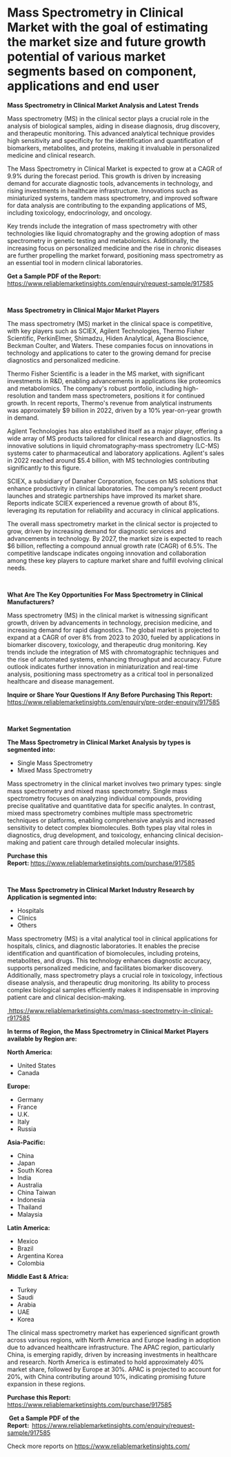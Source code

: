 <p><h1>Mass Spectrometry in Clinical Market with the goal of estimating the market size and future growth potential of various market segments based on component, applications and end user</h1></p><p><strong>Mass Spectrometry in Clinical Market Analysis and Latest Trends</strong></p>
<p><p>Mass spectrometry (MS) in the clinical sector plays a crucial role in the analysis of biological samples, aiding in disease diagnosis, drug discovery, and therapeutic monitoring. This advanced analytical technique provides high sensitivity and specificity for the identification and quantification of biomarkers, metabolites, and proteins, making it invaluable in personalized medicine and clinical research.</p><p>The Mass Spectrometry in Clinical Market is expected to grow at a CAGR of 9.9% during the forecast period. This growth is driven by increasing demand for accurate diagnostic tools, advancements in technology, and rising investments in healthcare infrastructure. Innovations such as miniaturized systems, tandem mass spectrometry, and improved software for data analysis are contributing to the expanding applications of MS, including toxicology, endocrinology, and oncology.</p><p>Key trends include the integration of mass spectrometry with other technologies like liquid chromatography and the growing adoption of mass spectrometry in genetic testing and metabolomics. Additionally, the increasing focus on personalized medicine and the rise in chronic diseases are further propelling the market forward, positioning mass spectrometry as an essential tool in modern clinical laboratories.</p></p>
<p><strong>Get a Sample PDF of the Report:&nbsp;</strong> <a href="https://www.reliablemarketinsights.com/enquiry/request-sample/917585?utm_campaign=2040&utm_medium=2&utm_source=Github&utm_content=ia&utm_term=07032025&utm_id=mass-spectrometry-in-clinical">https://www.reliablemarketinsights.com/enquiry/request-sample/917585</a></p>
<p>&nbsp;</p>
<p><strong>Mass Spectrometry in Clinical Major Market Players</strong></p>
<p><p>The mass spectrometry (MS) market in the clinical space is competitive, with key players such as SCIEX, Agilent Technologies, Thermo Fisher Scientific, PerkinElmer, Shimadzu, Hiden Analytical, Agena Bioscience, Beckman Coulter, and Waters. These companies focus on innovations in technology and applications to cater to the growing demand for precise diagnostics and personalized medicine.</p><p>Thermo Fisher Scientific is a leader in the MS market, with significant investments in R&D, enabling advancements in applications like proteomics and metabolomics. The company's robust portfolio, including high-resolution and tandem mass spectrometers, positions it for continued growth. In recent reports, Thermo's revenue from analytical instruments was approximately $9 billion in 2022, driven by a 10% year-on-year growth in demand.</p><p>Agilent Technologies has also established itself as a major player, offering a wide array of MS products tailored for clinical research and diagnostics. Its innovative solutions in liquid chromatography-mass spectrometry (LC-MS) systems cater to pharmaceutical and laboratory applications. Agilent's sales in 2022 reached around $5.4 billion, with MS technologies contributing significantly to this figure.</p><p>SCIEX, a subsidiary of Danaher Corporation, focuses on MS solutions that enhance productivity in clinical laboratories. The company’s recent product launches and strategic partnerships have improved its market share. Reports indicate SCIEX experienced a revenue growth of about 8%, leveraging its reputation for reliability and accuracy in clinical applications.</p><p>The overall mass spectrometry market in the clinical sector is projected to grow, driven by increasing demand for diagnostic services and advancements in technology. By 2027, the market size is expected to reach $6 billion, reflecting a compound annual growth rate (CAGR) of 6.5%. The competitive landscape indicates ongoing innovation and collaboration among these key players to capture market share and fulfill evolving clinical needs.</p></p>
<p>&nbsp;</p>
<p><strong>What Are The Key Opportunities For Mass Spectrometry in Clinical Manufacturers?</strong></p>
<p><p>Mass spectrometry (MS) in the clinical market is witnessing significant growth, driven by advancements in technology, precision medicine, and increasing demand for rapid diagnostics. The global market is projected to expand at a CAGR of over 8% from 2023 to 2030, fueled by applications in biomarker discovery, toxicology, and therapeutic drug monitoring. Key trends include the integration of MS with chromatographic techniques and the rise of automated systems, enhancing throughput and accuracy. Future outlook indicates further innovation in miniaturization and real-time analysis, positioning mass spectrometry as a critical tool in personalized healthcare and disease management.</p></p>
<p><strong>Inquire or Share Your Questions If Any Before Purchasing This Report:</strong> <a href="https://www.reliablemarketinsights.com/enquiry/pre-order-enquiry/917585?utm_campaign=2040&utm_medium=2&utm_source=Github&utm_content=ia&utm_term=07032025&utm_id=mass-spectrometry-in-clinical">https://www.reliablemarketinsights.com/enquiry/pre-order-enquiry/917585</a></p>
<p>&nbsp;</p>
<p><strong>Market Segmentation</strong></p>
<p><strong>The Mass Spectrometry in Clinical Market Analysis by types is segmented into:</strong></p>
<p><ul><li>Single Mass Spectrometry</li><li>Mixed Mass Spectrometry</li></ul></p>
<p><p>Mass spectrometry in the clinical market involves two primary types: single mass spectrometry and mixed mass spectrometry. Single mass spectrometry focuses on analyzing individual compounds, providing precise qualitative and quantitative data for specific analytes. In contrast, mixed mass spectrometry combines multiple mass spectrometric techniques or platforms, enabling comprehensive analysis and increased sensitivity to detect complex biomolecules. Both types play vital roles in diagnostics, drug development, and toxicology, enhancing clinical decision-making and patient care through detailed molecular insights.</p></p>
<p><strong>Purchase this Report:&nbsp;</strong><a href="https://www.reliablemarketinsights.com/purchase/917585?utm_campaign=2040&utm_medium=2&utm_source=Github&utm_content=ia&utm_term=07032025&utm_id=mass-spectrometry-in-clinical">https://www.reliablemarketinsights.com/purchase/917585</a></p>
<p>&nbsp;</p>
<p><strong>The Mass Spectrometry in Clinical Market Industry Research by Application is segmented into:</strong></p>
<p><ul><li>Hospitals</li><li>Clinics</li><li>Others</li></ul></p>
<p><p>Mass spectrometry (MS) is a vital analytical tool in clinical applications for hospitals, clinics, and diagnostic laboratories. It enables the precise identification and quantification of biomolecules, including proteins, metabolites, and drugs. This technology enhances diagnostic accuracy, supports personalized medicine, and facilitates biomarker discovery. Additionally, mass spectrometry plays a crucial role in toxicology, infectious disease analysis, and therapeutic drug monitoring. Its ability to process complex biological samples efficiently makes it indispensable in improving patient care and clinical decision-making.</p></p>
<p><a href="https://www.reliablemarketinsights.com/mass-spectrometry-in-clinical-r917585?utm_campaign=2040&utm_medium=2&utm_source=Github&utm_content=ia&utm_term=07032025&utm_id=mass-spectrometry-in-clinical">&nbsp;https://www.reliablemarketinsights.com/mass-spectrometry-in-clinical-r917585</a></p>
<p><strong>In terms of Region, the Mass Spectrometry in Clinical Market Players available by Region are:</strong></p>
<p>
    <p> <strong> North America: </strong>
        <ul>
            <li>United States</li>
            <li>Canada</li>
        </ul>
        </p> 
    <p> <strong> Europe: </strong>
        <ul>
            <li>Germany</li>
            <li>France</li>
            <li>U.K.</li>
            <li>Italy</li>
            <li>Russia</li>
        </ul>
        </p> 
    <p> <strong> Asia-Pacific: </strong>
        <ul>
            <li>China</li>
            <li>Japan</li>
            <li>South Korea</li>
            <li>India</li>
            <li>Australia</li>
            <li>China Taiwan</li>
            <li>Indonesia</li>
            <li>Thailand</li>
            <li>Malaysia</li>
        </ul>
        </p> 
    <p> <strong> Latin America: </strong>
        <ul>
            <li>Mexico</li>
            <li>Brazil</li>
            <li>Argentina Korea</li>
            <li>Colombia</li>
        </ul>
        </p> 
    <p> <strong> Middle East & Africa: </strong>
        <ul>
            <li>Turkey</li>
            <li>Saudi</li>
            <li>Arabia</li>
            <li>UAE</li>
            <li>Korea</li>
        </ul>
    </p>
    </p>
<p><p>The clinical mass spectrometry market has experienced significant growth across various regions, with North America and Europe leading in adoption due to advanced healthcare infrastructure. The APAC region, particularly China, is emerging rapidly, driven by increasing investments in healthcare and research. North America is estimated to hold approximately 40% market share, followed by Europe at 30%. APAC is projected to account for 20%, with China contributing around 10%, indicating promising future expansion in these regions.</p></p>
<p><strong>Purchase this Report: </strong><a href="https://www.reliablemarketinsights.com/purchase/917585?utm_campaign=2040&utm_medium=2&utm_source=Github&utm_content=ia&utm_term=07032025&utm_id=mass-spectrometry-in-clinical">https://www.reliablemarketinsights.com/purchase/917585</a></p>
<p>&nbsp;<strong>Get a Sample PDF of the Report:&nbsp;&nbsp;</strong><a href="https://www.reliablemarketinsights.com/enquiry/request-sample/917585?utm_campaign=2040&utm_medium=2&utm_source=Github&utm_content=ia&utm_term=07032025&utm_id=mass-spectrometry-in-clinical">https://www.reliablemarketinsights.com/enquiry/request-sample/917585</a></p>
<p><strong></strong></p>
<p>Check more reports on <a href="https://www.reliablemarketinsights.com/?utm_campaign=2040&utm_medium=2&utm_source=Github&utm_content=ia&utm_term=07032025&utm_id=mass-spectrometry-in-clinical">https://www.reliablemarketinsights.com/</a></p>